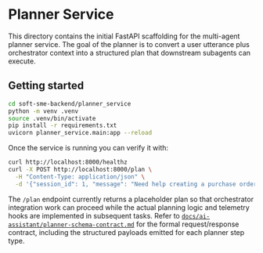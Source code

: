 # Planner Service

This directory contains the initial FastAPI scaffolding for the multi-agent planner service. The goal of the
planner is to convert a user utterance plus orchestrator context into a structured plan that downstream subagents
can execute.

## Getting started

```bash
cd soft-sme-backend/planner_service
python -m venv .venv
source .venv/bin/activate
pip install -r requirements.txt
uvicorn planner_service.main:app --reload
```

Once the service is running you can verify it with:

```bash
curl http://localhost:8000/healthz
curl -X POST http://localhost:8000/plan \
  -H "Content-Type: application/json" \
  -d '{"session_id": 1, "message": "Need help creating a purchase order"}'
```

The `/plan` endpoint currently returns a placeholder plan so that orchestrator integration work can proceed while
the actual planning logic and telemetry hooks are implemented in subsequent tasks. Refer to
[`docs/ai-assistant/planner-schema-contract.md`](../../docs/ai-assistant/planner-schema-contract.md) for the
formal request/response contract, including the structured payloads emitted for each planner step type.
